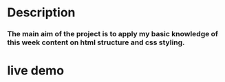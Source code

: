 # Description

### The main aim of the project is to apply my basic knowledge of this week content on html structure and css styling.

# live demo

